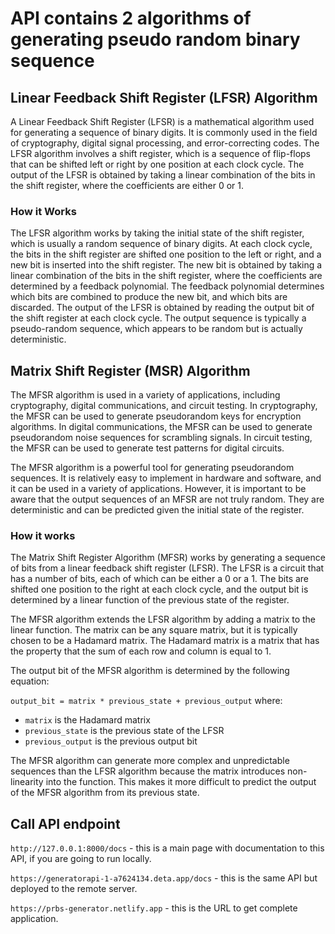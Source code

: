 # API contains 2 algorithms of generating pseudo random binary sequence

## Linear Feedback Shift Register (LFSR) Algorithm

A Linear Feedback Shift Register (LFSR) is a mathematical algorithm used for generating a sequence
of binary digits. It is commonly used in the field of cryptography, digital signal processing, and
error-correcting codes.
The LFSR algorithm involves a shift register, which is a sequence of flip-flops that can be shifted
left or right by one position at each clock cycle. The output of the LFSR is obtained by taking a
linear combination of the bits in the shift register, where the coefficients are either 0 or 1.

### How it Works

The LFSR algorithm works by taking the initial state of the shift register, which is usually a
random sequence of binary digits. At each clock cycle, the bits in the shift register are shifted
one position to the left or right, and a new bit is inserted into the shift register.
The new bit is obtained by taking a linear combination of the bits in the shift register, where the
coefficients are determined by a feedback polynomial. The feedback polynomial determines which bits
are combined to produce the new bit, and which bits are discarded.
The output of the LFSR is obtained by reading the output bit of the shift register at each clock
cycle. The output sequence is typically a pseudo-random sequence, which appears to be random but is
actually deterministic.

## Matrix Shift Register (MSR) Algorithm

The MFSR algorithm is used in a variety of applications, including cryptography, digital
communications, and circuit testing. In cryptography, the MFSR can be used to generate pseudorandom
keys for encryption algorithms.
In digital communications, the MFSR can be used to generate pseudorandom noise sequences for
scrambling signals. In circuit testing, the MFSR can be used to generate test patterns for digital
circuits.

The MFSR algorithm is a powerful tool for generating pseudorandom sequences. It is relatively easy
to implement in hardware and software, and it can be used in a variety of applications. However, it
is important to be aware that the output sequences of an MFSR are not truly random. They are
deterministic and can be predicted given the initial state of the register.

### How it works

The Matrix Shift Register Algorithm (MFSR) works by generating a sequence of bits from a linear
feedback shift register (LFSR). The LFSR is a circuit that has a number of bits, each of which can
be either a 0 or a 1. The bits are shifted one position to the right at each clock cycle, and the
output bit is determined by a linear function of the previous state of the register.

The MFSR algorithm extends the LFSR algorithm by adding a matrix to the linear function. The matrix
can be any square matrix, but it is typically chosen to be a Hadamard matrix. The Hadamard matrix is
a matrix that has the property that the sum of each row and column is equal to 1.

The output bit of the MFSR algorithm is determined by the following equation:

```output_bit = matrix * previous_state + previous_output```
where:

- ```matrix``` is the Hadamard matrix
- ```previous_state``` is the previous state of the LFSR
- ```previous_output``` is the previous output bit


The MFSR algorithm can generate more complex and unpredictable sequences than the LFSR algorithm
because the matrix introduces non-linearity into the function. This makes it more difficult to
predict the output of the MFSR algorithm from its previous state.

## Call API endpoint

`http://127.0.0.1:8000/docs` - this is a main page with documentation to this API, if you are going to run locally.

`https://generatorapi-1-a7624134.deta.app/docs` - this is the same API but deployed to the remote server.

`https://prbs-generator.netlify.app` - this is the URL to get complete application.